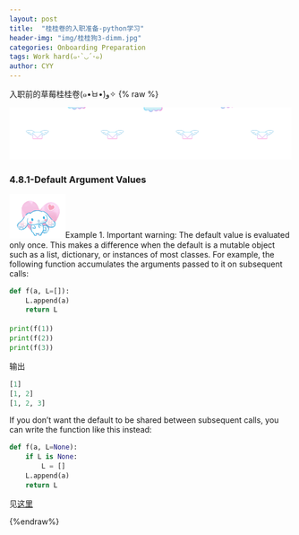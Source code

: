 ```yaml
---
layout: post
title:  "桂桂卷的入职准备-python学习"
header-img: "img/桂桂狗3-dimm.jpg"
categories: Onboarding Preparation
tags: Work hard(๑･`◡´･๑)
author: CYY
---
```


入职前的草莓桂桂卷(๑•̀ㅂ•́)و✧
{% raw %}

![image](/img/split-line1.gif)
### 4.8.1-Default Argument Values
<img src="/img/icon1.gif" alt="drawing" width="100"/>Example 1. Important warning: The default value is evaluated only once. This makes a difference when the default is a mutable object such as a list, dictionary, or instances of most classes. For example, the following function accumulates the arguments passed to it on subsequent calls:

```python
def f(a, L=[]):
    L.append(a)
    return L

print(f(1))
print(f(2)) 
print(f(3))
```

输出
```python
[1]
[1, 2]
[1, 2, 3]
```
If you don’t want the default to be shared between subsequent calls, you can write the function like this instead:
```python
def f(a, L=None):
    if L is None:
        L = []
    L.append(a)
    return L
```

见[这里](https://docs.python.org/3/tutorial/controlflow.html)

{%endraw%}


